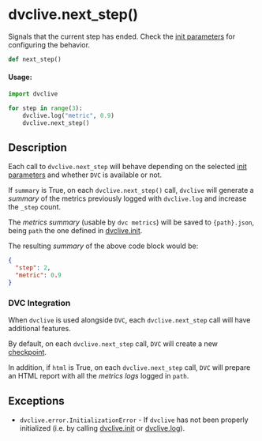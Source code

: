 # dvclive.next_step()

Signals that the current step has ended. Check the
[init parameters](/doc/dvclive/api-reference/init#parameters) for configuring
the behavior.

```py
def next_step()
```

#### Usage:

```py
import dvclive

for step in range(3):
    dvclive.log("metric", 0.9)
    dvclive.next_step()
```

## Description

Each call to `dvclive.next_step` will behave depending on the selected
[init parameters](/doc/dvclive/api-reference/init#parameters) and whether `DVC`
is available or not.

If `summary` is True, on each `dvclive.next_step()` call, `dvclive` will
generate a _summary_ of the metrics previously logged with `dvclive.log` and
increase the `_step` count.

The _metrics summary_ (usable by `dvc metrics`) will be saved to `{path}.json`,
being `path` the one defined in [dvclive.init](/doc/dvclive/api-reference/init).

The resulting _summary_ of the above code block would be:

```json
{
  "step": 2,
  "metric": 0.9
}
```

### DVC Integration

When `dvclive` is used alongside `DVC`, each `dvclive.next_step` call will have
additional features.

By default, on each `dvclive.next_step` call, `DVC` will create a new
[checkpoint](/doc/user-guide/experiment-management/checkpoints).

In addition, if `html` is True, on each `dvclive.next_step` call, `DVC` will
prepare an HTML report with all the _metrics logs_ logged in `path`.

## Exceptions

- `dvclive.error.InitializationError` - If `dvclive` has not been properly
  initialized (i.e. by calling [dvclive.init](/doc/dvclive/api-reference/init)
  or [dvclive.log](/doc/dvclive/api-reference/log)).
